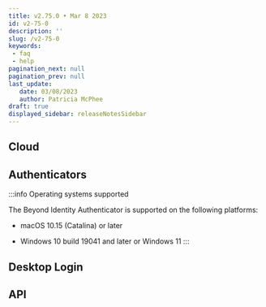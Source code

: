 ```yaml
---
title: v2.75.0 • Mar 8 2023
id: v2-75-0
description: ''
slug: /v2-75-0 
keywords: 
 - faq
 - help
pagination_next: null
pagination_prev: null
last_update: 
   date: 03/08/2023
   author: Patricia McPhee
draft: true
displayed_sidebar: releaseNotesSidebar
---
```



## Cloud

 


## Authenticators

:::info Operating systems supported

The Beyond Identity Authenticator is supported on the following platforms:

- macOS 10.15 (Catalina) or later

- Windows 10 build 19041 and later or Windows 11
:::



## Desktop Login



## API


